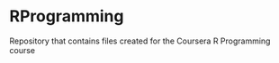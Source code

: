 RProgramming
============

Repository that contains files created for the Coursera R Programming course

